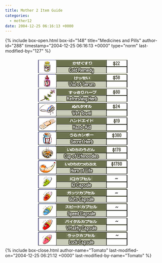 ```yaml
---
title: Mother 2 Item Guide
categories:
  - mother12
date: 2004-12-25 06:16:13 +0000
---
```

{% include box-open.html box-id="148" title="Medicines and Pills" author-id="288" timestamp="2004-12-25 06:16:13 +0000" type="norm" last-modified-by="127" %}
<center><img src="medicine.jpg" /></center>
{% include box-close.html author-name="Tomato" last-modified-on="2004-12-25 06:21:12 +0000" last-modified-by-name="Tomato" %}
